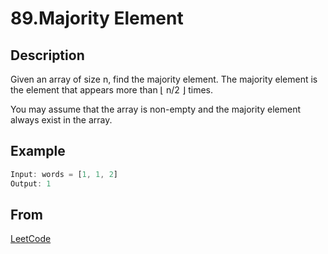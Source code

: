 # 89.Majority Element

## Description

Given an array of size n, find the majority element. The majority element is the element that appears more than ⌊ n/2 ⌋ times.

You may assume that the array is non-empty and the majority element always exist in the array.

## Example

```javascript
Input: words = [1, 1, 2]
Output: 1
```

## From

[LeetCode](https://leetcode.com/problems/majority-element)
